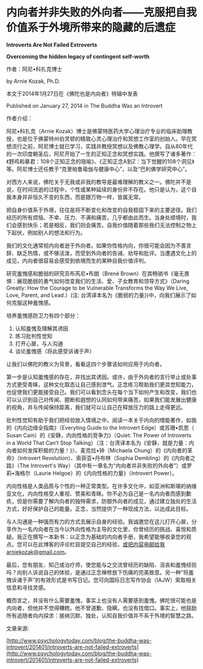 # 内向者并非失败的外向者——克服把自我价值系于外境所带来的隐藏的后遗症

**Introverts Are Not Failed Extroverts**

**Overcoming the hidden legacy of contingent self-worth**

作者：阿尼•科扎克博士

by Arnie Kozak, Ph.D.

本文于2014年1月27日在《佛陀也是内向者》特辑中发表

Published on January 27, 2014 in The Buddha Was an Introvert

作者介绍：

阿尼•科扎克（Arnie Kozak）博士是佛蒙特医药大学心理治疗专业的临床助理教授，也是位于佛蒙特州伯灵顿的精致心灵心理治疗和冥想工作室的创始人。早在冥想流行之前，阿尼博士就已学习，实践并教授冥想以及佛教心理学。自从80年代的一次印度朝圣后，阿尼开始了一生的正知正念和冥想实践。他撰写了诸多著作：《野鸡和暴君：108个正知正念的隐喻》、《正知正念A到Z：当下觉醒的108个洞见》等。阿尼博士还任教于“克里帕鲁瑜伽与健康中心”，以及“巴利佛学研究中心”。

对西方人来说，佛陀关于无我或非我的教导是最难理解的教义之一。佛陀并不是说，在时间流逝的过程中，个性或某种延续的身份并不存在。他只是认为，这个自我本身并非恒久不变的东西，而是跟万物一样，皆属无常。

把自身价值系于外境，往往是将不断变化和改变的自我稳固下来的主要途径。我们经历的所有烦恼、不幸、压力、不满和痛苦，几乎都由此而生。当身处顺境时，我们会感到快乐；若是相反，我们则会痛苦。自我价值随着那些我们无法控制之物上下起伏，例如别人的想法和行为。

我们的文化通常视内向者逊于外向者。如果你性格内向，你很可能会因为不善言辞、缺乏热情，或不够活泼，而受到外向者的告诫、劝导和批评。当遭遇文化上的成见，内向者很容易会感受到依境而生的某种自我价值评判。

研究羞愧感和脆弱的研究员布芮尼•布朗（Brené Brown）在其畅销书《毫无畏惧：展现脆弱的勇气如何改变我们的生活、爱、子女教育和领导方式》（Daring Greatly: How the Courage to be Vulnerable Transforms the Way We Live, Love, Parent, and Lead.）\(注: 台湾译本名为《脆弱的力量》\)中，向我们展示了如何克服这种羞愧感。

培养羞愧感防卫力有四个部分：

1. 认知羞愧及理解其诱因
2. 练习批判性觉知
3. 打开心扉，与人沟通
4. 谈论羞愧感（将此感受诉诸于声）

让我们以佛陀的教义为背景，看看这四个步骤该如何应用于内向者。

第一步是认知羞愧感的存在，并找出其诱因。或许，由于外向者的言行举止或处事方式更受青睐，这种文化取态让自己感到泄气。正念练习帮助我们更具觉知能力，也促使我们更能接受自己。我们可以看到念头在每个当下如何产生和改变，我们也可以认识到自己对传闻、臆断和遐想的认同如何带来痛苦。如果我们能发展出健康的视角，并与传闻保持距离，我们就可以让自己在释放压力的路上走得更远。

批判性觉知有助于我们把经验放入情境之中。阅读一本关于内向的增能著作，如我的《内向边缘全指南》（Everyting Guide to the Introvert Edge）或苏珊•凯恩（ Susan Cain）的《安静，内向性格的竞争力》（Quiet: The Power of Introverts in a World That Can’t Stop Talking）（注：台湾译本名为《安静，就是力量：内向者如何发挥积极的力量！》）、麦克拉•钟（Michaela Chung）的《内向者的革命》（Introvert Revolution）、索菲亚•丹布林（Sophia Dembling）的《内向者之路》（The Introvert's Way）（其中有一章名为“内向者并非失败的外向者”）或罗莉•海格尔（Laurie Helgoe）的《内向性格的力量》（Introvert Power）。

内向性格是人类品质与个性的一种正常类型。在许多文化中，如亚洲和斯堪的纳维亚文化，内向性格受人重视、赞美和青睐。你不必为自己是一名内向者而感到歉疚，但是你需要了解内向者的独特需求，防御外向者的成见，通过建立独处的生活方式，好好保护自己的能量。正念，当然提供了一种现成方法，以达成此目标。

与人沟通是一种强而有力的方式去展示自身的经验。我诚邀您在这儿打开心扉，分享作为一名内向者在当今以外向性格为主导的文化里，你曾经历的挑战、喜悦和质疑。我正在撰写一本新书：以正念为基础的内向者手册，我希望能够收录您的观点。您可以在此博客的评论栏目提交自己的经验，或把内容电邮给我arniekozak@gmail.com。

最后，您有朋友、知己或治疗师，使您能与之交流曾经历的缺陷、沮丧和羞愧经验吗？向别人诉说自己的体验，是通过正念禅修放下伤痛的完美致意。另一种“将羞愧诉诸于声”的有效形式是书写日记。您可向国际日志写作协会（IAJW）索取相关信息和寻找灵感。

概而言之，并没有什么需要羞愧，事实上也没有人需要感到羞愧。佛陀很可能也是内向者，但他并不觉得糟糕。他不曾道歉、隐瞒，也没有找借口。事实上，他鼓励所有追随者向内探求：接纳沉默、独处，认知自我价值并不系于外境的智慧之路。

文章来源:

[http://www.psychologytoday.com/blog/the-buddha-was-introvert/201401/introverts-are-not-failed-extroverts](http://www.psychologytoday.com/blog/the-buddha-was-introvert/201401/introverts-are-not-failed-extroverts)

